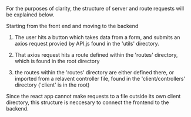 For the purposes of clarity, the structure of server and route requests will be explained below. 

Starting from the front end and moving to the backend

1) The user hits a button which takes data from a form, and submits an axios request provied by API.js found in the 'utils' directory.

2) That axios request hits a route defined within the 'routes' directory, which is found in the root directory

3) the routes within the 'routes' directory are either defined there, or imported from a relavent controller file, found in the 'client/controllers' directory ('client' is in the root) 

Since the react app cannot make requests to a file outside its own client directory, this structure is neccesary to connect the frontend to the backend. 